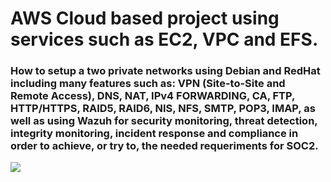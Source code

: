 # AWS Cloud based project using services such as EC2, VPC and EFS.
### How to setup a two private networks using Debian and RedHat including many features such as: VPN (Site-to-Site and Remote Access), DNS, NAT, IPv4 FORWARDING, CA, FTP, HTTP/HTTPS, RAID5, RAID6, NIS, NFS, SMTP, POP3, IMAP, as well as using Wazuh for security monitoring, threat detection, integrity monitoring, incident response and compliance in order to achieve, or try to, the needed requeriments for SOC2.
<img src="https://user-images.githubusercontent.com/58471643/153767646-5427af82-7169-41d1-a1a4-7d181260e9aa.png"/>
